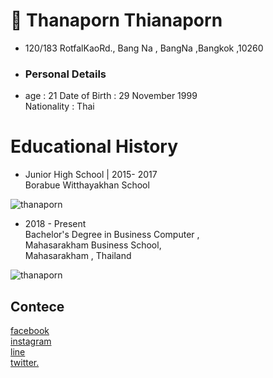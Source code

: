 # 👋 Thanaporn Thianaporn
- 120/183 RotfalKaoRd., Bang Na , BangNa ,Bangkok ,10260
- ### Personal Details
- age :  21
Date of Birth : 29 November 1999<br>
Nationality : Thai

# Educational History
* Junior High School |  2015- 2017<br>
Borabue Witthayakhan School<br>

![thanaporn](https://lh3.googleusercontent.com/PTdYabJfiCfAunf4mUaYxdy6NFzIFNy9kmON95L-WMVOzd4bFbil01MSIFIvZpC1R7a3YSiIYVw7mJ_lhI8IEPSezVWqEtojHN-kRWhXuVtxlDyfSPslDGfjCP3vyqEbv3S0KZF702bARiSQd6g3LVF7G7E8sVP-7oHNEzaxr2Kiml_7pccN1hirnEdfFAfelf5yUw-SnYAXeG_GKP27Ks_9bBkrsh8JjwPDTRkE6EnLrDqQbsb3VL4QUtCrCjpkDrTHrJJ6-u0aRIxnFNfCS4zlCr_N5s7QJyNQddCJ9V7lbTM9danosRjlSGDC8DLvcd78A-OsFDFTf2N1bo_J5McDRpbNSwp5eIMj3aGbbIEjmTseXHNjCcDBtk6K8nMWoRw8-XJwm0g8-NjAlwXJVjZL7131sAZjYnRPNt_FvBxlUAQYklGphjO1lLdQmfbz0yH0tcxlKfD6G5e2AMPC2YIlJs6vEqL7gjpA159HSBLRFv1iU_pJiuP8LUBI9rSbsrvv1p2OZ6XpHivHJg48kK-9I1rPOdxII5dXmDUxqPAAYPd-Vfb6TDvv2vA_xaOHSNzgpNh25Wi08DXkrSfsjYwMrm0WDqLrUF42eOlFyBFIN1-MbTM_oYmJf7p6I9TQGIMInbNigcP3a3lYdBxjmPWyyJ5VmKJTaQfAfSSOgQaL7S1XuIFfFAyYoF8jKueccVGSwJ1yVVY7ZjJwmP3HbVlv=w500-h350-no?authuser=0)<br>
* 2018 - Present<br>
Bachelor's Degree in Business Computer ,<br>
Mahasarakham Business School,<br>
Mahasarakham , Thailand<br>

![thanaporn](https://lh3.googleusercontent.com/Xr7rrCK2uMXKhl-ruOdc_LBxdT8B7ZOlIgeN7C--PnliSuBSph6ixKyjuPUzzzp42ZXiEgBf4WNHdPK1FBsTCGKknv8ftFnU6XeLjiIPKxaOFvzlHAiOOk7qdaDKXx4FgVkZmmPO0mpV_JS2_3xa2FjTKY4WVgjXqyiKIXa7f-nLT59HYo0__DxGpSW-QPBdC6BH6flo4eQEaQAPQFUxA8cX7zkxCkieZ7efAdu_NNb8Lfzr9Qsex8I0cR6wDk-4E1pIl_garRUYvv0gNktWimXfPcfS1Sc82VvCey8fpys1vzNp53YRUxgn5pTsh6yAZnWHclE-ypIXi9kjwTj9j3dabL3icCEJjoaK9o7VeF72qFmkfGv_lJmFulOEy10IwreSBZt52m-Ksik8Nc_MRBwiasOkxTJdVR51cOrDGg4H9dx1XF5KqsQbD5d_rgaDOTRDy9jOeXMCObRMk6JKsax1FX3u5xfWAi-lp19pyZC5I3QLi4P7YPIi1efceMuaTsa5wesdqjYqkJN5t3WreoFRp1kfbSzbCfw1AK2NC7ND204HxcPqkOlQ-zIXLAdQ5Qn3GRfY-eHR7_oGMKTM3YMEyNrqZa-0YRsU3VZPu93PCyLhQW1bmtzT1-qlerbhwNvu7KxFI-PoBRerp7n7qT9_ELnnX1NguhYMuFhlqpO5lKPBtBWPWW4KacLRtZRKSRNXnKmI7TjBP2lzxv8WslqI=w500-h400-no?authuser=0)<br>



## Contece
[facebook](https://www.facebook.com/profile.php?id=100025184304049)<br>
[instagram](https://www.instagram.com/)<br>
[line](https://line.me/ti/p/PAoHQ4GU7x?fbclid=IwAR12ZQb_htrdqET_-lMwJG0i_00_6IIW_y1lRXRvWJXHPY1dUY1cM7pO0vI)<br>
[twitter.](https://twitter.com/ThXthana?s=07&fbclid=IwAR0CPtv56Zg9cI6rexuOHKstP2PQKTKnqaBJKxQ1wqutJytP7a5W1eIUi84)<br>
<!---
<!---
Thanaporn2518/Thanaporn2518 is a ✨ special ✨ repository because its `README.md` (this file) appears on your GitHub profile.
You can click the Preview link to take a look at your changes.
--->
